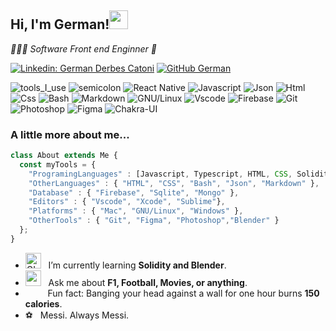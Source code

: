 
<h2> Hi, I'm German!<img src="https://user-images.githubusercontent.com/1303154/88677602-1635ba80-d120-11ea-84d8-d263ba5fc3c0.gif" width="30"> </h2>
<p><em>👨🏻‍💻 Software Front end Enginner 🎨</em></p>

[![Linkedin: German Derbes Catoni](https://img.shields.io/badge/-GermanDerbesCatoni-blue?style=flat-square&logo=Linkedin&logoColor=white&link=https://www.linkedin.com/in/german-derbes-catoni/)](https://www.linkedin.com/in/german-derbes-catoni/)
[![GitHub German](https://img.shields.io/github/followers/thaiane?label=follow&style=social)](https://github.com/GDC94)

![tools_I_use](https://img.shields.io/badge/-%F0%9F%9A%80%20Tools%20I%20use-orange)
![semicolon](https://img.shields.io/badge/-%3A-orange)
![React Native](https://img.shields.io/badge/react_native-%2320232a.svg?style=flat&logo=react&logoColor=%2361DAFB)
![Javascript](https://img.shields.io/badge/JavaScript-323330?style=flat&logo=javascript&logoColor=F7DF1E)
![Json](https://img.shields.io/badge/json-5E5C5C?style=flat&logo=json&logoColor=white)
![Html](https://img.shields.io/badge/HTML5-E34F26?style=flat&logo=html5&logoColor=white)
![Css](https://img.shields.io/badge/CSS3-1572B6?style=flat&logo=css3&logoColor=white)
![Bash](https://img.shields.io/badge/GNU%20Bash-4EAA25?style=flat&logo=GNU%20Bash&logoColor=white)
![Markdown](https://img.shields.io/badge/Markdown-000000?style=flat&logo=markdown&logoColor=white)
![GNU/Linux](https://img.shields.io/badge/Linux-FCC624?style=flat&logo=linux&logoColor=black)
![Vscode](https://img.shields.io/badge/Visual_Studio_Code-0078D4?style=flat&logo=visual%20studio%20code&logoColor=white)
![Firebase](https://img.shields.io/badge/firebase-ffca28?style=flat&logo=firebase&logoColor=black)
![Git](https://img.shields.io/badge/GIT-E44C30?style=flat&logo=git&logoColor=white)
![Photoshop](https://img.shields.io/badge/Adobe%20Photoshop-31A8FF?style=flat&logo=Adobe%20Photoshop&logoColor=black)
![Figma](https://img.shields.io/badge/Figma-F24E1E?style=flat&logo=figma&logoColor=white)
![Chakra-UI](https://img.shields.io/badge/Chakra--UI-319795?style=flat&logo=chakra-ui&logoColor=white)


### A little more about me...  

```javascript
class About extends Me { 
  const myTools = {  
    "ProgramingLanguages" : [Javascript, Typescript, HTML, CSS, Solidity],
    "OtherLanguages" : { "HTML", "CSS", "Bash", "Json", "Markdown" },
    "Database" : { "Firebase", "Sqlite", "Mongo" },
    "Editors" : { "Vscode", "Xcode", "Sublime"},
    "Platforms" : { "Mac", "GNU/Linux", "Windows" },
    "OtherTools" : { "Git", "Figma", "Photoshop","Blender" }
  };
}

```


-  <img alt="GIF" src="https://github.com/SP-XD/SP-XD/blob/main/images/Developer.gif" width="25" /> &nbsp; I’m currently learning **Solidity and Blender**.<br>
- <img src="https://github.com/SP-XD/SP-XD/blob/main/images/message.gif?raw=true" width="25" />&nbsp;&nbsp; Ask me about **F1, Football, Movies, or anything**. <br>
- &nbsp;&nbsp;<img src="https://github.com/SP-XD/SP-XD/blob/main/images/lightning.gif?raw=true" width="12" />&nbsp;&nbsp;&nbsp;&nbsp;Fun fact: Banging your head against a wall for one hour burns **150 calories**.<br>
- ⚽️&nbsp;&nbsp; Messi. Always Messi.


